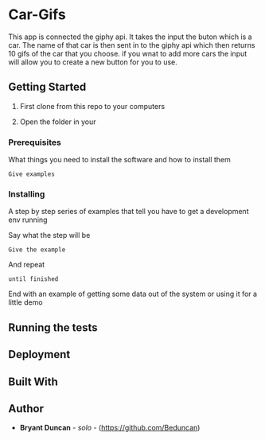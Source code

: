 # Car-Gifs

This app is connected the giphy api. It takes the input the buton which is a car. The name of that car is then sent in to the giphy api which then returns 10 gifs of the car that you choose. if you wnat to add more cars the input will allow you to create a new button for you to use.  

## Getting Started

1) First clone from this repo to your computers

2) Open the folder in your 
### Prerequisites

What things you need to install the software and how to install them

```
Give examples
```

### Installing

A step by step series of examples that tell you have to get a development env running

Say what the step will be

```
Give the example
```

And repeat

```
until finished
```

End with an example of getting some data out of the system or using it for a little demo

## Running the tests


## Deployment


## Built With


## Author

* **Bryant Duncan** - *solo* - (https://github.com/Beduncan)


